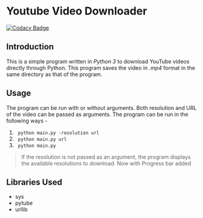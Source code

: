 # Youtube Video Downloader

[![Codacy Badge](https://app.codacy.com/project/badge/Grade/50171f1e8102425080e04dab65ffe3e5)](https://www.codacy.com/manual/shubhanshu02/Youtube-Downloader?utm_source=github.com&amp;utm_medium=referral&amp;utm_content=shubhanshu02/Youtube-Downloader&amp;utm_campaign=Badge_Grade)

## Introduction
This is a simple program written in *Python 3* to download YouTube videos directly through Python. This program saves the video in <em> .mp4 </em> format in the same directory as that of the program.

## Usage
The program can be run with or without arguments. Both resolution and URL of the video can be passed as arguments. The program can be run in the following ways - 
1.  ` python main.py -resolution url`
2.  ` python main.py url`
3.  ` python main.py`

>   If the resolution is not passed as an argument, the program displays the available resolutions to download.
>   Now with Progress bar added

## Libraries Used
*   sys
*   pytube
*   urllib